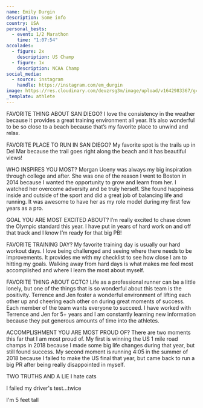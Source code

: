 ```yaml
---
name: Emily Durgin
description: Some info
country: USA
personal_bests:
  - event: 1/2 Marathon
    time: "1:07:54"
accolades:
  - figure: 2x
    description: US Champ
  - figure: 1x
    description: NCAA Champ
social_media:
  - source: instagram
    handle: https://instagram.com/em_durgin
image: https://res.cloudinary.com/deuzrsg3m/image/upload/v1642983367/gctc/portraits/Portraits-3_rylrbk.jpg
_template: athlete
---
```


FAVORITE THING ABOUT SAN DIEGO?
I love the consistency in the weather because it provides a great training environment all year. It’s also wonderful to be so close to a beach because that’s my favorite place to unwind and relax.

FAVORITE PLACE TO RUN IN SAN DIEGO?
My favorite spot is the trails up in Del Mar because the trail goes right along the beach and it has beautiful views!

WHO INSPIRES YOU MOST?
Morgan Uceny was always my big inspiration through college and after. She was one of the reason I went to Boston in 2014 because I wanted the opportunity to grow and learn from her. I watched her overcome adversity and be truly herself. She found happiness inside and outside of the sport and did a great job of balancing life and running. It was awesome to have her as my role model during my first few years as a pro.

GOAL YOU ARE MOST EXCITED ABOUT?
I’m really excited to chase down the Olympic standard this year. I have put in years of hard work on and off that track and I know I’m ready for that big PB!

FAVORITE TRAINING DAY?
My favorite training day is usually our hard workout days. I love being challenged and seeing where there needs to be improvements. It provides me with my checklist to see how close I am to hitting my goals. Walking away from hard days is what makes me feel most accomplished and where I learn the most about myself.

FAVORITE THING ABOUT GCTC?
Life as a professional runner can be a little lonely, but one of the things that is so wonderful about this team is the positivity. Terrence and Jen foster a wonderful environment of lifting each other up and cheering each other on during great moments of success. Each member of the team wants everyone to succeed. I have worked with Terrence and Jen for 5+ years and I am constantly learning new information because they put generous amounts of time into the athletes.

ACCOMPLISHMENT YOU ARE MOST PROUD OF?
There are two moments this far that I am most proud of. My first is winning the US 1 mile road champs in 2018 because I made some big life changes during that year, but still found success. My second moment is running 4:05 in the summer of 2018 because I failed to make the US final that year, but came back to run a big PR after being really disappointed in myself.

TWO TRUTHS AND A LIE
I hate cats

I failed my driver's test...twice

I'm 5 feet tall
